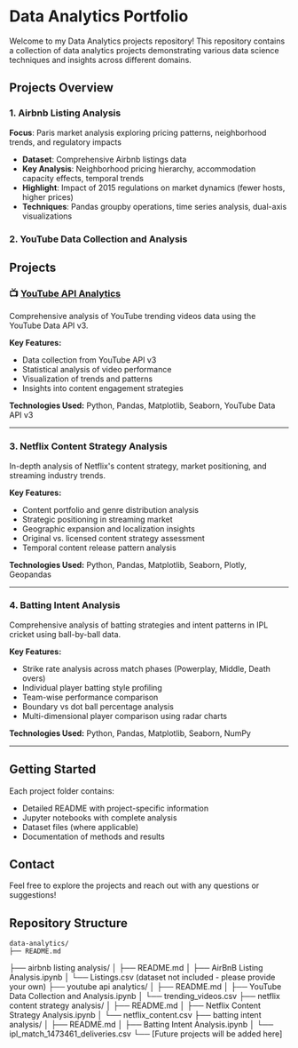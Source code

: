 # Data Analytics Portfolio

Welcome to my Data Analytics projects repository! This repository contains a collection of data analytics projects demonstrating various data science techniques and insights across different domains.

## Projects Overview

### 1. Airbnb Listing Analysis
**Focus**: Paris market analysis exploring pricing patterns, neighborhood trends, and regulatory impacts
- **Dataset**: Comprehensive Airbnb listings data
- **Key Analysis**: Neighborhood pricing hierarchy, accommodation capacity effects, temporal trends
- **Highlight**: Impact of 2015 regulations on market dynamics (fewer hosts, higher prices)
- **Techniques**: Pandas groupby operations, time series analysis, dual-axis visualizations

### 2. YouTube Data Collection and Analysis

## Projects

### 📺 [YouTube API Analytics](./youtube%20api%20analytics/)
Comprehensive analysis of YouTube trending videos data using the YouTube Data API v3.

**Key Features:**
- Data collection from YouTube API v3
- Statistical analysis of video performance
- Visualization of trends and patterns
- Insights into content engagement strategies

**Technologies Used:** Python, Pandas, Matplotlib, Seaborn, YouTube Data API v3

---

### 3. Netflix Content Strategy Analysis
In-depth analysis of Netflix's content strategy, market positioning, and streaming industry trends.

**Key Features:**
- Content portfolio and genre distribution analysis
- Strategic positioning in streaming market
- Geographic expansion and localization insights
- Original vs. licensed content strategy assessment
- Temporal content release pattern analysis

**Technologies Used:** Python, Pandas, Matplotlib, Seaborn, Plotly, Geopandas

---

### 4. Batting Intent Analysis
Comprehensive analysis of batting strategies and intent patterns in IPL cricket using ball-by-ball data.

**Key Features:**
- Strike rate analysis across match phases (Powerplay, Middle, Death overs)
- Individual player batting style profiling
- Team-wise performance comparison
- Boundary vs dot ball percentage analysis
- Multi-dimensional player comparison using radar charts

**Technologies Used:** Python, Pandas, Matplotlib, Seaborn, NumPy

---

## Getting Started

Each project folder contains:
- Detailed README with project-specific information
- Jupyter notebooks with complete analysis
- Dataset files (where applicable)
- Documentation of methods and results

## Contact

Feel free to explore the projects and reach out with any questions or suggestions!

## Repository Structure
```
data-analytics/
├── README.md
```
├── airbnb listing analysis/
│   ├── README.md
│   ├── AirBnB Listing Analysis.ipynb
│   └── Listings.csv (dataset not included - please provide your own)
├── youtube api analytics/
│   ├── README.md
│   ├── YouTube Data Collection and Analysis.ipynb
│   └── trending_videos.csv
├── netflix content strategy analysis/
│   ├── README.md
│   ├── Netflix Content Strategy Analysis.ipynb
│   └── netflix_content.csv
├── batting intent analysis/
│   ├── README.md
│   ├── Batting Intent Analysis.ipynb
│   └── ipl_match_1473461_deliveries.csv
└── [Future projects will be added here]
```
